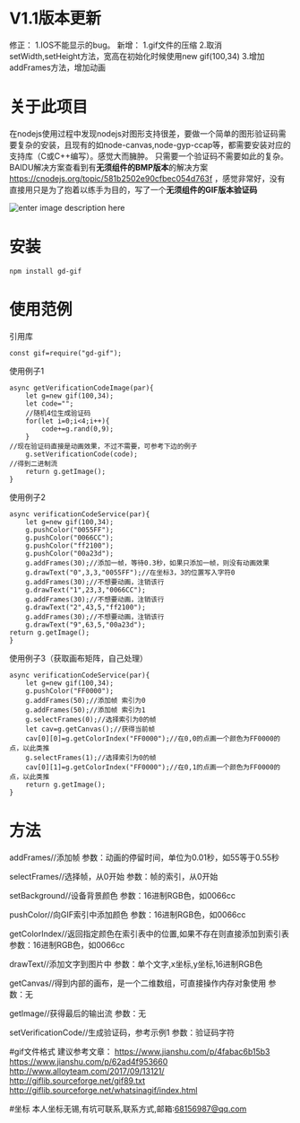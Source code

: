# V1.1版本更新
修正：
1.IOS不能显示的bug。
新增：
1.gif文件的压缩
2.取消setWidth,setHeight方法，宽高在初始化时候使用new gif(100,34)
3.增加addFrames方法，增加动画


# 关于此项目

在nodejs使用过程中发现nodejs对图形支持很差，要做一个简单的图形验证码需要复杂的安装，且现有的如node-canvas,node-gyp-ccap等，都需要安装对应的支持库（C或C++编写）。感觉大而臃肿。
只需要一个验证码不需要如此的复杂。
BAIDU解决方案查看到有**无须组件的BMP版本**的解决方案
https://cnodejs.org/topic/581b2502e90cfbec054d763f
，感觉非常好，没有直接用只是为了抱着以练手为目的，写了一个**无须组件的GIF版本验证码**

![enter image description here](https://github.com/pzzcn/gd-gif/blob/master/1.png?raw=true)

# 安装

    npm install gd-gif

# 使用范例

引用库

    const gif=require("gd-gif");

使用例子1

    async getVerificationCodeImage(par){
        let g=new gif(100,34);
        let code="";
        //随机4位生成验证码
        for(let i=0;i<4;i++){
            code+=g.rand(0,9);
        }
    //现在验证码直接是动画效果，不过不需要，可参考下边的例子
        g.setVerificationCode(code);
    //得到二进制流
        return g.getImage();
    }
   使用例子2

    async verificationCodeService(par){
        let g=new gif(100,34);
        g.pushColor("0055FF");
        g.pushColor("0066CC");
        g.pushColor("ff2100");
        g.pushColor("00a23d");
        g.addFrames(30);//添加一帧，等待0.3秒，如果只添加一帧，则没有动画效果
        g.drawText("0",3,3,"0055FF");//在坐标3，3的位置写入字符0
        g.addFrames(30);//不想要动画，注销该行
        g.drawText("1",23,3,"0066CC");
        g.addFrames(30);//不想要动画，注销该行
        g.drawText("2",43,5,"ff2100");
        g.addFrames(30);//不想要动画，注销该行
        g.drawText("9",63,5,"00a23d");
    return g.getImage();
    }
   使用例子3（获取画布矩阵，自己处理）

    async verificationCodeService(par){
        let g=new gif(100,34);
        g.pushColor("FF0000");
        g.addFrames(50);//添加帧 索引为0
        g.addFrames(50);//添加帧 索引为1
        g.selectFrames(0);//选择索引为0的帧
        let cav=g.getCanvas();//获得当前帧
        cav[0][0]=g.getColorIndex("FF0000");//在0,0的点画一个颜色为FF0000的点，以此类推
        g.selectFrames(1);//选择索引为0的帧
        cav[0][1]=g.getColorIndex("FF0000");//在0,1的点画一个颜色为FF0000的点，以此类推
        return g.getImage();
    }
# 方法
addFrames//添加帧
参数：动画的停留时间，单位为0.01秒，如55等于0.55秒

selectFrames//选择帧，从0开始
参数：帧的索引，从0开始

setBackground//设备背景颜色
参数：16进制RGB色，如0066cc

pushColor//向GIF索引中添加颜色
参数：16进制RGB色，如0066cc

getColorIndex//返回指定颜色在索引表中的位置,如果不存在则直接添加到索引表
参数：16进制RGB色，如0066cc

drawText//添加文字到图片中
参数：单个文字,x坐标,y坐标,16进制RGB色


getCanvas//得到内部的画布，是一个二维数组，可直接操作内存对象使用
参数：无


getImage//获得最后的输出流
参数：无


setVerificationCode//生成验证码，参考示例1
参数：验证码字符

#gif文件格式
建议参考文章：
https://www.jianshu.com/p/4fabac6b15b3
https://www.jianshu.com/p/62ad4f953660
http://www.alloyteam.com/2017/09/13121/
http://giflib.sourceforge.net/gif89.txt
http://giflib.sourceforge.net/whatsinagif/index.html

#坐标
本人坐标无锡,有坑可联系,联系方式,邮箱:68156987@qq.com